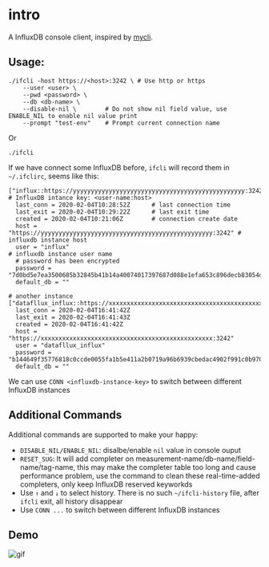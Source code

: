 # intro

A InfluxDB console client, inspired by [mycli](https://github.com/dbcli/mycli).

## Usage:

	./ifcli -host https://<host>:3242 \ # Use http or https
		--user <user> \
		--pwd <password> \
		--db <db-name> \
		--disable-nil \        # Do not show nil field value, use ENABLE_NIL to enable nil value print
		--prompt "test-env"    # Prompt current connection name

Or

	./ifcli

If we have connect some InfluxDB before, `ifcli` will record them in `~/.ifclirc`, seems like this:

	["influx::https://yyyyyyyyyyyyyyyyyyyyyyyyyyyyyyyyyyyyyyyyyyyyyyyy:3242"] # InfluxDB intance key: <user-name:host>
	  last_conn = 2020-02-04T10:28:52Z      # last connection time
	  last_exit = 2020-02-04T10:29:22Z      # last exit time
	  created = 2020-02-04T10:21:06Z        # connection create date
	  host = "https://yyyyyyyyyyyyyyyyyyyyyyyyyyyyyyyyyyyyyyyyyyyyyyyy:3242" # influxdb instance host
	  user = "influx"                                                        # influxdb instance user name
	  # password has been encrypted 
	  password = "7d0bd5e7ea3500605b32845b41b14a40074017397687d088e1efa653c896decb83054db27552142b7fa0623f70"
	  default_db = ""

	# another instance
	["datafllux_influx::https://xxxxxxxxxxxxxxxxxxxxxxxxxxxxxxxxxxxxxxxxxxxxxxxx:3242"]
	  last_conn = 2020-02-04T16:41:42Z
	  last_exit = 2020-02-04T16:41:43Z
	  created = 2020-02-04T16:41:42Z
	  host = "https://xxxxxxxxxxxxxxxxxxxxxxxxxxxxxxxxxxxxxxxxxxxxxxxx:3242"
	  user = "datafllux_influx"
	  password = "b144649f35776818c0ccde0055fa1b5e411a2b0719a96b6939cbedac4902f991c0b970f8dc8f44b53b8dc0e5"
	  default_db = ""

We can use `CONN <influxdb-instance-key>` to switch between different InfluxDB instances


## Additional Commands

Additional commands are supported to make your happy:

- `DISABLE_NIL/ENABLE_NIL`: disalbe/enable `nil` value in console ouput
- `RESET_SUG`: It will add completer on measurement-name/db-name/field-name/tag-name, this may make the completer table too long and cause performance problem, use the command to clean these real-time-added completers, only keep InfluxDB reserved keyworkds
- Use `↑` and `↓` to select history. There is no such `~/ifcli-history` file, after `ifcli` exit, all history disappear
- Use `CONN ...` to switch between different InfluxDB instances

## Demo

![gif](./tty.gif)

